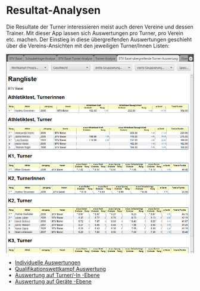 # Resultat-Analysen

Die Resultate der Turner interessieren meist auch deren Vereine und dessen Trainer. Mit dieser App lassen sich Auswertungen pro Turner, pro Verein etc. machen. Der Einstieg in diese übergreifenden Auswertungen geschieht über die Vereins-Ansichten mit den jeweiligen Turner/Innen Listen:

![](../.gitbook/assets/resultat-analyse-1.png)

* [Individuelle Auswertungen](individuell.md)
* [Qualifikationswettkampf Auswertung](qualifikationswettkampf.md)
* [Auswertung auf Turner/-In -Ebene](turner-ebene.md)
* [Auswertung auf Geräte -Ebene](geraete-ebene.md)

